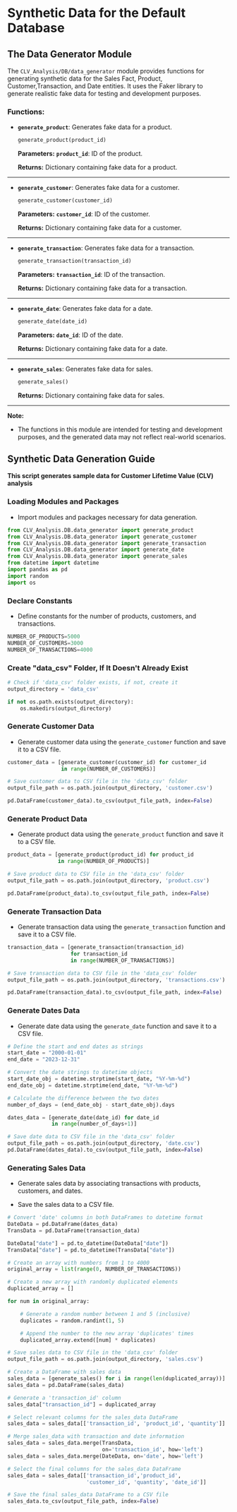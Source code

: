 # **Synthetic Data for the Default Database**

## **The Data Generator Module**

The `CLV_Analysis/DB/data_generator` module provides functions for generating synthetic data for the Sales Fact, Product, Customer,Transaction, and Date entities. It uses the Faker library to generate realistic fake data for testing and development purposes.

### **Functions:**

- **`generate_product`**: Generates fake data for a product.

    ```py
    generate_product(product_id)
    ```
    **Parameters:** **`product_id`**: ID of the product.

    **Returns:** Dictionary containing fake data for a product.

------------------------------------------------------------------

- **`generate_customer`**: Generates fake data for a customer.

    ```py
    generate_customer(customer_id)
    ```
    **Parameters:** **`customer_id`**: ID of the customer.

    **Returns:** Dictionary containing fake data for a customer.

------------------------------------------------------------------

- **`generate_transaction`**: Generates fake data for a transaction.

    ```py
    generate_transaction(transaction_id)
    ```
    **Parameters:** **`transaction_id`**: ID of the transaction.

    **Returns:** Dictionary containing fake data for a transaction.

------------------------------------------------------------------

- **`generate_date`**: Generates fake data for a date.
    
    ```py
    generate_date(date_id)
    ```

    **Parameters:** **`date_id`**: ID of the date.

    **Returns:** Dictionary containing fake data for a date.

------------------------------------------------------------------

- **`generate_sales`**: Generates fake data for sales.  

    ```py
    generate_sales()
    ```
    **Returns:** Dictionary containing fake data for sales.

------------------------------------------------------------------

**Note:**

- The functions in this module are intended for testing and development purposes, and the generated data may not reflect real-world scenarios.


## **Synthetic Data Generation Guide**

**This script generates sample data for Customer Lifetime Value (CLV) analysis**

### Loading Modules and Packages

- Import modules and packages necessary for data generation.

```py
from CLV_Analysis.DB.data_generator import generate_product
from CLV_Analysis.DB.data_generator import generate_customer
from CLV_Analysis.DB.data_generator import generate_transaction
from CLV_Analysis.DB.data_generator import generate_date
from CLV_Analysis.DB.data_generator import generate_sales
from datetime import datetime
import pandas as pd
import random
import os
```

### Declare Constants

- Define constants for the number of products, customers, and transactions.

```py
NUMBER_OF_PRODUCTS=5000
NUMBER_OF_CUSTOMERS=3000
NUMBER_OF_TRANSACTIONS=4000
```

### Create "data_csv" Folder, If It Doesn't Already Exist

```py
# Check if 'data_csv' folder exists, if not, create it
output_directory = 'data_csv'

if not os.path.exists(output_directory):
    os.makedirs(output_directory)
```

### Generate Customer Data

- Generate customer data using the `generate_customer` function and save it to a CSV file.

```py
customer_data = [generate_customer(customer_id) for customer_id
                 in range(NUMBER_OF_CUSTOMERS)]

# Save customer data to CSV file in the 'data_csv' folder
output_file_path = os.path.join(output_directory, 'customer.csv')

pd.DataFrame(customer_data).to_csv(output_file_path, index=False)
```

### Generate Product Data

- Generate product data using the `generate_product` function and save it to a CSV file.

```py
product_data = [generate_product(product_id) for product_id
                in range(NUMBER_OF_PRODUCTS)]

# Save product data to CSV file in the 'data_csv' folder
output_file_path = os.path.join(output_directory, 'product.csv')

pd.DataFrame(product_data).to_csv(output_file_path, index=False)
```

### Generate Transaction Data

- Generate transaction data using the `generate_transaction` function and save it to a CSV file.

```py
transaction_data = [generate_transaction(transaction_id)
                    for transaction_id
                    in range(NUMBER_OF_TRANSACTIONS)] 

# Save transaction data to CSV file in the 'data_csv' folder
output_file_path = os.path.join(output_directory, 'transactions.csv')

pd.DataFrame(transaction_data).to_csv(output_file_path, index=False)
```

### Generate Dates Data

- Generate date data using the `generate_date` function and save it to a CSV file.

```py
# Define the start and end dates as strings
start_date = "2000-01-01"
end_date = "2023-12-31"

# Convert the date strings to datetime objects
start_date_obj = datetime.strptime(start_date, "%Y-%m-%d")
end_date_obj = datetime.strptime(end_date, "%Y-%m-%d")

# Calculate the difference between the two dates
number_of_days = (end_date_obj - start_date_obj).days

dates_data = [generate_date(date_id) for date_id
              in range(number_of_days+1)] 

# Save date data to CSV file in the 'data_csv' folder
output_file_path = os.path.join(output_directory, 'date.csv')
pd.DataFrame(dates_data).to_csv(output_file_path, index=False)
```

### Generating Sales Data

- Generate sales data by associating transactions with products, customers, and dates.

- Save the sales data to a CSV file.

```py
# Convert 'date' columns in both DataFrames to datetime format
DateData = pd.DataFrame(dates_data)
TransData = pd.DataFrame(transaction_data)

DateData["date"] = pd.to_datetime(DateData["date"])
TransData["date"] = pd.to_datetime(TransData["date"])
```
```py
# Create an array with numbers from 1 to 4000
original_array = list(range(0, NUMBER_OF_TRANSACTIONS))

# Create a new array with randomly duplicated elements
duplicated_array = []

for num in original_array:

    # Generate a random number between 1 and 5 (inclusive)
    duplicates = random.randint(1, 5)

    # Append the number to the new array 'duplicates' times
    duplicated_array.extend([num] * duplicates)
```
```py
# Save sales data to CSV file in the 'data_csv' folder
output_file_path = os.path.join(output_directory, 'sales.csv')

# Create a DataFrame with sales data 
sales_data = [generate_sales() for i in range(len(duplicated_array))] 
sales_data = pd.DataFrame(sales_data)

# Generate a 'transaction_id' column
sales_data["transaction_id"] = duplicated_array

# Select relevant columns for the sales_data DataFrame
sales_data = sales_data[['transaction_id', 'product_id', 'quantity']]

# Merge sales_data with transaction and date information
sales_data = sales_data.merge(TransData,
                              on='transaction_id', how='left')
sales_data = sales_data.merge(DateData, on='date', how='left')

# Select the final columns for the sales_data DataFrame
sales_data = sales_data[['transaction_id','product_id',
                         'customer_id', 'quantity', 'date_id']]

# Save the final sales_data DataFrame to a CSV file
sales_data.to_csv(output_file_path, index=False)
```